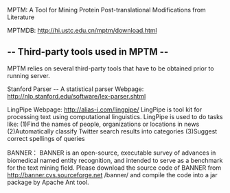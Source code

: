 MPTM: A Tool for Mining Protein Post-translational Modifications from Literature

MPTMDB: http://hi.ustc.edu.cn/mptm/download.html

-- Third-party tools used in MPTM --
----------------------------------------

MPTM relies on several third-party tools that have to be obtained
prior to running server.

Stanford Parser -- A statistical parser
Webpage: http://nlp.stanford.edu/software/lex-parser.shtml


LingPipe
Webpage: http://alias-i.com/lingpipe/
LingPipe is tool kit for processing text using computational linguistics. LingPipe is used to do tasks like:
(1)Find the names of people, organizations or locations in news
(2)Automatically classify Twitter search results into categories
(3)Suggest correct spellings of queries


BANNER：
BANNER is an open-source, executable survey of advances in biomedical named entity recognition, and intended to serve as a benchmark for the text mining field. 
Please download the source code of BANNER from http://banner.cvs.sourceforge.net /banner/ 
and compile the code into a jar package by Apache Ant tool.
